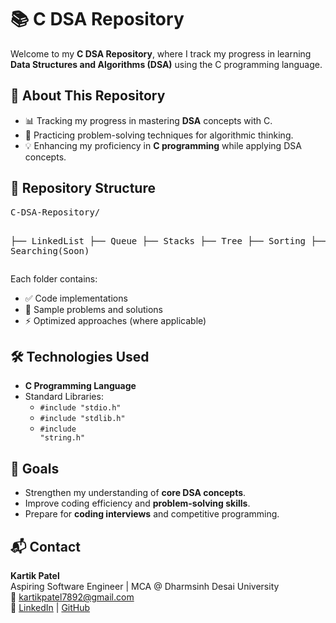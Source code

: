 <h1>📚 C DSA Repository</h1>
    <p>Welcome to my <strong>C DSA Repository</strong>, where I track my progress in learning <strong>Data Structures and Algorithms (DSA)</strong> using the C programming language.</p>
    <h2>🚀 About This Repository</h2>
    <ul>
        <li>📊 Tracking my progress in mastering <strong>DSA</strong> concepts with C.</li>
        <li>🧠 Practicing problem-solving techniques for algorithmic thinking.</li>
        <li>💡 Enhancing my proficiency in <strong>C programming</strong> while applying DSA concepts.</li>
    </ul>
    <h2>📂 Repository Structure</h2>
    <pre>
C-DSA-Repository/
        
├── LinkedList
├── Queue
├── Stacks
├── Tree
├── Sorting
├── Searching(Soon)
    </pre>
    <p>Each folder contains:</p>
    <ul>
        <li>✅ Code implementations</li>
        <li>📄 Sample problems and solutions</li>
        <li>⚡ Optimized approaches (where applicable)</li>
    </ul>
    <h2>🛠️ Technologies Used</h2>
    <ul>
        <li><strong>C Programming Language</strong></li>
        <li>Standard Libraries:
            <ul>
                <li><code>#include "stdio.h"</code></li>
                <li><code>#include "stdlib.h"</code></li>
                <li><code>#include "string.h"</code></li>
            </ul>
        </li>
    </ul>
    <h2>🎯 Goals</h2>
    <ul>
        <li>Strengthen my understanding of <strong>core DSA concepts</strong>.</li>
        <li>Improve coding efficiency and <strong>problem-solving skills</strong>.</li>
        <li>Prepare for <strong>coding interviews</strong> and competitive programming.</li>
    </ul>
    <h2>📬 Contact</h2>
    <p>
        <strong>Kartik Patel</strong><br>
        Aspiring Software Engineer | MCA @ Dharmsinh Desai University<br>
        📧 <a href="mailto:kartikpatel7892@gmal.com">kartikpatel7892@gmail.com</a><br>
        🔗 <a href="https://www.linkedin.com/in/kartikmpatel/" target="_blank">LinkedIn</a> | 
        <a href="https://github.com/kartikMpatel-Git-Hub/" target="_blank">GitHub</a>
    </p>
